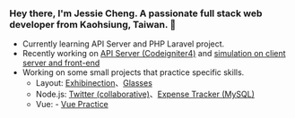 ### Hey there, I'm Jessie Cheng. A passionate full stack web developer from Kaohsiung, Taiwan. 👋

<!--
**JessieMosbi/JessieMosbi** is a ✨ _special_ ✨ repository because its `README.md` (this file) appears on your GitHub profile.

Here are some ideas to get you started:

- 🔭 I’m currently working on ...
- 🌱 I’m currently learning ...
- 👯 I’m looking to collaborate on ...
- 🤔 I’m looking for help with ...
- 💬 Ask me about ...
- 📫 How to reach me: ...
- 😄 Pronouns: ...
- ⚡ Fun fact: ...
-->

- Currently learning API Server and PHP Laravel project.
- Recently working on [API Server (Codeigniter4)](https://github.com/JessieMosbi/Codeigniter4-API-practice) and [simulation on client server and front-end](https://github.com/JessieMosbi/API-client-practice)
- Working on some small projects that practice specific skills.
  - Layout: [Exhibinection](https://jessiemosbi.github.io/exhibinection/)、[Glasses](https://jessiemosbi.github.io/glasses-website/)
  - Node.js: [Twitter (collaborative)](https://github.com/JessieMosbi/twitter-api-2020)、[Expense Tracker (MySQL)](https://github.com/JessieMosbi/expense-tracker-sequelize)
  - Vue: - [Vue Practice](https://jessiemosbi.github.io/vue-hex-practice/)

<!--

#### API - Server
- [Codeigniter4](https://github.com/JessieMosbi/Codeigniter4-API-practice)

#### API - Client
- [Simulation](https://github.com/JessieMosbi/API-client-practice)
- [Movie List](https://github.com/JessieMosbi/My-movie-list)
- [Fake User List](https://github.com/JessieMosbi/fake-user-list)
- [Movie List with Genres](https://github.com/JessieMosbi/Movie-List-with-Genres)

#### Layout
- [Exhibinection](https://jessiemosbi.github.io/exhibinection/)
- [Glasses](https://jessiemosbi.github.io/glasses-website/)
- [Personal Website](https://jessiemosbi.github.io/layout-practice/personnel-website/)
- [Personal Resume](https://jessiemosbi.github.io/layout-practice/personnel-resume/)

#### Node.js
- [Twitter](https://github.com/JessieMosbi/twitter-api-2020)
- [Expense Tracker (MySQL)](https://github.com/JessieMosbi/expense-tracker-sequelize)
- [Expense Tracker (mongoDB)](https://github.com/JessieMosbi/expense-tracker)
- [Restaurant Forum](https://github.com/JessieMosbi/restaurant-forum)
- [Restaurant List](https://github.com/JessieMosbi/restaurant-list)
- [Url Shortener](https://github.com/JessieMosbi/url-shortener)
- [Debug Middleware](https://github.com/JessieMosbi/debug_middleware)
- [Simple Login](https://github.com/JessieMosbi/login)
- [Todo List (MySQL)](https://github.com/JessieMosbi/todo-sequelize)

#### JavaScript
- [RGB to Hex Converter](https://github.com/JessieMosbi/RGB-to-Hex-Converter)
- [Trash Taik Generator](https://github.com/JessieMosbi/trash_talk_generator)

#### Vue
- [Vue](https://jessiemosbi.github.io/vue-hex-practice/)
- [Vue Cli](https://jessiemosbi.github.io/vue-hex-practice/)
-->

